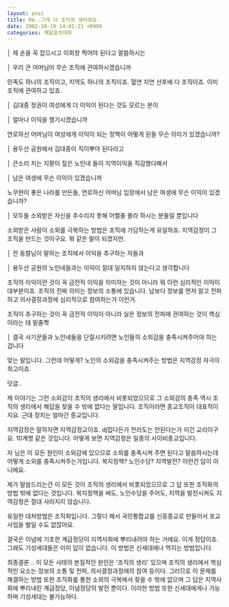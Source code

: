 ```yaml
---
layout: post
title: Re..그게 다 조직의 생리에요.
date: 2002-10-10 14:01:21 +0900
categories: 깨달음의대화
---
```

│ 제 손을 꼭 잡으시고 이회창 찍어야 된다고 말씀하시는
  
│ 우리 큰 어머님이 무슨 조직에 관여하시겠습니까
  

  
민족도 하나의 조직이고, 지역도 하나의 조직이죠. 혈연 지연 선후배 다 조직이죠. 이미 조직에 관여하고 있죠.
  

  
│ 김대중 정권이 여성에게 더 이익이 된다는 것도 모르는 분이
  
│ 얼마나 이익을 챙기시겠습니까
  

  
연로하신 어머님이 여성에게 이익이 되는 정책이 어떻게 된들 무슨 의미가 있겠습니까?
  

  
│ 용두산 공원에서 김대중이 직이뿌야 된다라고
  
│ 큰소리 치는 지팡이 짚은 노인네 들이 지역이익을 직감했다해서
  
│ 남은 여생에 무슨 이익이 있겠습니까
  

  
노무현이 좋은 나라를 만든들, 연로하신 어머님 입장에서 남은 여생에 무슨 이익이 있겠습니까?
  

  
│ 모두들 소외받은 자신을 추수리지 못해 어쩔줄 몰라 하시는 분들일 뿐입니다
  

  
소외받은 사람이 소외를 극복하는 방법은 조직에 가담하는게 유일하죠. 지역감정이 그 조직을 만드는 것이구요. 뭐 같은 말이 되겠지만.
  

  
│ 전 동렬님이 말하는 조직에서 이익을 추구하는 자들과
  
│ 용두산 공원의 노인네들과는 이익이 절대 일치하지 않는다고 생각합니다
  

  
조직의 이익이란 것이 꼭 금전적 이익을 의미하는 것이 아니라 뭐 이런 심리적인 이익이 대부분이죠. 조직의 진짜 의미는 정보의 소통에 있습니다. 남보다 정보를 먼저 알고 전파하고 의사결정과정에 심리적으로 참여하는가 이런거.
  

  
조직이 추구하는 것이 꼭 금전적 이익이 아니라 실은 정보의 전파에 관여하는 것이 핵심이라는 데 밑줄쫙
  

  
│ 결국 사기꾼들과 노인네들을 단절시키려면 노인들의 소외감을 충족시켜주어야 하는 겁니다
  

  
맞는 말입니다. 그런데 어떻게? 노인의 소외감을 충족시켜주는 방법은 지역감정 자극이 최고이죠.
  

  

  
덧글..
  
제 이야기는 그런 소외감이 조직의 생리에서 비롯되었으므로 그 소외감의 충족 역시 조직의 생리에서 해답을 찾을 수 밖에 없다는 말입니다. 조직이라면 종교조직이 대표적이지요. 근데 정치는 얼마간 종교입니다.
  

  
지역감정은 말하자면 지역감정교이죠. dj밉다든가 전라도는 안된다는가 이건 교리이구요. 10계명 같은 것입니다. 어떻게 보면 지역감정은 일종의 사이비종교입니다.
  

  
자 님은 이 모든 원인이 소외감에 있으므로 소외를 충족시켜 주면 된다고 말씀하시는데 어떻게 소외를 충족시켜주는가입니다. 복지정책? 노인수당? 지역발전? 이런건 답이 아니에요.
  

  
제가 말씀드리는건 이 모든 것이 조직의 생리에서 비롯되었으므로 그 답 또한 조직화의 방법 밖에 없다는 것입니다. 복지정책을 써도, 노인수당을 주어도, 지역을 발전시켜도 지역감정은 절대 사라지지 않습니다.
  

  
유일한 대처방법은 조직화입니다. 그렇다 해서 국민통합교를 신흥종교로 만들어서 포교사업을 벌일 수도 없잖아요.
  

  
결국은 이념에 기초한 계급정당이 지역사회에 뿌리내려야 하는 거에요. 이게 정답이죠. 그래도 기성세대들은 이미 답이 없습니다. 이 방법은 신세대에나 먹히는 방법입니다.
  

  

  
최종결론 .. 이 모든 사태의 본질적인 원인은 '조직의 생리' 있으며 조직의 생리에서 핵심적인 요소는 정보의 소통 및 전파, 의사결정과정에의 참여 등이다. 그러므로 이 문제를 해결하는 방법 또한 조직화를 통한 소외의 극복에서 찾을 수 밖에 없으며 그 답은 지역사회에 뿌리내린 계급정당, 이념정당의 발전 뿐이다. 이러한 방법 또한 신세대에게나 가능하며 기성세대는 불가능하다.